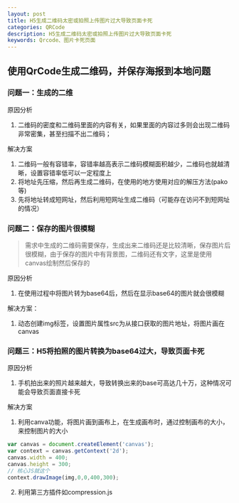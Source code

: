 ```yaml
---
layout: post
title: H5生成二维码太密或拍照上传图片过大导致页面卡死
categories: QRCode
description: H5生成二维码太密或拍照上传图片过大导致页面卡死
keywords: Qrcode、图片卡死页面
---
```


## 使用QrCode生成二维码，并保存海报到本地问题

### 问题一：生成的二维
原因分析
1. 二维码的密度和二维码里面的内容有关，如果里面的内容过多则会出现二维码非常密集，甚至扫描不出二维码；

解决方案
1. 二维码一般有容错率，容错率越高表示二维码模糊面积越少，二维码也就越清晰，设置容错率低可以一定程度上
2. 将地址先压缩，然后再生成二维码，在使用的地方使用对应的解压方法(pako等)
3. 先将地址转成短网址，然后利用短网址生成二维码（可能存在访问不到短网址的情况）

### 问题二：保存的图片很模糊
> 需求中生成的二维码需要保存，生成出来二维码还是比较清晰，保存图片后很模糊，由于保存的图片中有背景图，二维码还有文字，这里是使用canvas绘制然后保存的

原因分析
1. 在使用过程中将图片转为base64后，然后在显示base64的图片就会很模糊

解决方案：
1. 动态创建img标签，设置图片属性src为从接口获取的图片地址，将图片画在canvas

### 问题三：H5将拍照的图片转换为base64过大，导致页面卡死
原因分析
1. 手机拍出来的照片越来越大，导致转换出来的base可高达几十万，这种情况可能会导致页面直接卡死

解决方案
1. 利用canva功能，将图片画到画布上，在生成画布时，通过控制画布的大小，来控制图片的大小
```js
var canvas = document.createElement('canvas');
var context = canvas.getContext('2d');
canvas.width = 400;
canvas.height = 300;
// 核心JS就这个
context.drawImage(img,0,0,400,300);
```
2. 利用第三方插件如compression.js
